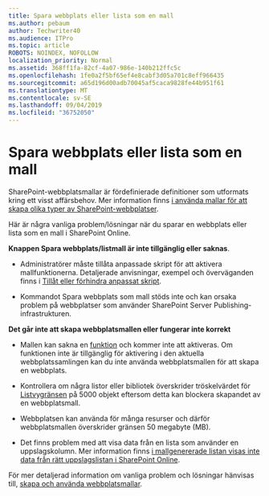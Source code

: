 ```yaml
---
title: Spara webbplats eller lista som en mall
ms.author: pebaum
author: Techwriter40
ms.audience: ITPro
ms.topic: article
ROBOTS: NOINDEX, NOFOLLOW
localization_priority: Normal
ms.assetid: 368ff1fa-82cf-4a07-986e-140b212ffc5c
ms.openlocfilehash: 1fe0a2f5bf65ef4e8cabf3d05a701c8eff966435
ms.sourcegitcommit: a65d196d00adb70045af5caca9828fe44b951f61
ms.translationtype: MT
ms.contentlocale: sv-SE
ms.lasthandoff: 09/04/2019
ms.locfileid: "36752050"
---
```

# <a name="save-site-or-list-as-a-template"></a>Spara webbplats eller lista som en mall

SharePoint-webbplatsmallar är fördefinierade definitioner som utformats kring ett visst affärsbehov. Mer information finns [i använda mallar för att skapa olika typer av SharePoint-webbplatser](https://support.office.com/article/using-templates-to-create-different-kinds-of-sharepoint-sites-449eccec-ff99-4cf3-b62e-dcfee37e8da4).

Här är några vanliga problem/lösningar när du sparar en webbplats eller lista som en mall i SharePoint Online.

**Knappen Spara webbplats/listmall är inte tillgänglig eller saknas**. 

- Administratörer måste tillåta anpassade skript för att aktivera mallfunktionerna. Detaljerade anvisningar, exempel och överväganden finns i [Tillåt eller förhindra anpassat skript](https://docs.microsoft.com/sharepoint/allow-or-prevent-custom-script).


- Kommandot Spara webbplats som mall stöds inte och kan orsaka problem på webbplatser som använder SharePoint Server Publishing-infrastrukturen.


**Det går inte att skapa webbplatsmallen eller fungerar inte korrekt**

- Mallen kan sakna en [funktion](https://social.technet.microsoft.com/wiki/contents/articles/14423.sharepoint-2013-existing-features-guid.aspx) och kommer inte att aktiveras. Om funktionen inte är tillgänglig för aktivering i den aktuella webbplatssamlingen kan du inte använda webbplatsmallen för att skapa en webbplats.


- Kontrollera om några listor eller bibliotek överskrider tröskelvärdet för [Listvygränsen](https://support.office.com/article/Manage-large-lists-and-libraries-in-SharePoint-B8588DAE-9387-48C2-9248-C24122F07C59) på 5000 objekt eftersom detta kan blockera skapandet av en webbplatsmall.


- Webbplatsen kan använda för många resurser och därför webbplatsmallen överskrider gränsen 50 megabyte (MB).


- Det finns problem med att visa data från en lista som använder en uppslagskolumn. Mer information finns [i mallgenererade listan visas inte data från rätt uppslagslistan i SharePoint Online](https://docs.microsoft.com/sharepoint/support/lists-and-libraries/template-generated-list-incorrect-data).


För mer detaljerad information om vanliga problem och lösningar hänvisas till, [skapa och använda webbplatsmallar](https://support.office.com/article/Create-and-use-site-templates-60371B0F-00E0-4C49-A844-34759EBDD989).

